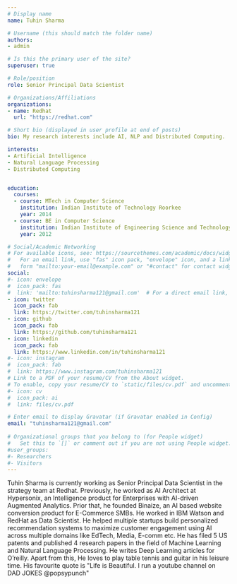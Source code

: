 ```yaml
---
# Display name
name: Tuhin Sharma

# Username (this should match the folder name)
authors:
- admin

# Is this the primary user of the site?
superuser: true

# Role/position
role: Senior Principal Data Scientist

# Organizations/Affiliations
organizations:
- name: Redhat
  url: "https://redhat.com"

# Short bio (displayed in user profile at end of posts)
bio: My research interests include AI, NLP and Distributed Computing.

interests:
- Artificial Intelligence
- Natural Language Processing
- Distributed Computing


education:
  courses:
  - course: MTech in Computer Science
    institution: Indian Institute of Technology Roorkee
    year: 2014
  - course: BE in Computer Science
    institution: Indian Institute of Engineering Science and Technology Shibpur
    year: 2012

# Social/Academic Networking
# For available icons, see: https://sourcethemes.com/academic/docs/widgets/#icons
#   For an email link, use "fas" icon pack, "envelope" icon, and a link in the
#   form "mailto:your-email@example.com" or "#contact" for contact widget.
social:
#- icon: envelope
#  icon_pack: fas
#  link: 'mailto:tuhinsharma121@gmail.com'  # For a direct email link, use "mailto:test@example.org".
- icon: twitter
  icon_pack: fab
  link: https://twitter.com/tuhinsharma121
- icon: github
  icon_pack: fab
  link: https://github.com/tuhinsharma121
- icon: linkedin
  icon_pack: fab
  link: https://www.linkedin.com/in/tuhinsharma121
#- icon: instagram
#  icon_pack: fab
#  link: https://www.instagram.com/tuhinsharma121
# Link to a PDF of your resume/CV from the About widget.
# To enable, copy your resume/CV to `static/files/cv.pdf` and uncomment the lines below.  
#- icon: cv
#  icon_pack: ai
#  link: files/cv.pdf

# Enter email to display Gravatar (if Gravatar enabled in Config)
email: "tuhinsharma121@gmail.com"
  
# Organizational groups that you belong to (for People widget)
#   Set this to `[]` or comment out if you are not using People widget.  
#user_groups:
#- Researchers
#- Visitors
---
```


Tuhin Sharma is currently working as Senior Principal Data Scientist in the strategy team at Redhat. Previously, he worked as AI Architect at Hypersonix, an Intelligence product for Enterprises with AI-driven Augmented Analytics. Prior that, he founded Binaize, an AI based website conversion product for E-Commerce SMBs. He worked in IBM Watson and RedHat as Data Scientist. He helped multiple startups build personalized recommendation systems to maximize customer engagement using AI across multiple domains like EdTech, Media, E-comm etc. He has filed 5 US patents and published 4 research papers in the field of Machine Learning and Natural Language Processing. He writes Deep Learning articles for O’reilly. Apart from this, He loves to play table tennis and guitar in his leisure time. His favourite quote is "Life is Beautiful. I run a youtube channel on DAD JOKES @popsypunch"

